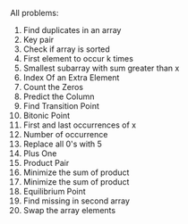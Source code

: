 All problems:
1. Find duplicates in an array
2. Key pair
3. Check if array is sorted
4. First element to occur k times
5. Smallest subarray with sum greater than x
6. Index Of an Extra Element
7. Count the Zeros
8. Predict the Column
9. Find Transition Point
10. Bitonic Point
11. First and last occurrences of x
12. Number of occurrence
13. Replace all 0's with 5
14. Plus One
15. Product Pair
16. Minimize the sum of product
17. Minimize the sum of product
18. Equilibrium Point
19. Find missing in second array
20. Swap the array elements